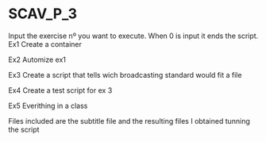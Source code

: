 # SCAV_P_3
Input the exercise nº you want to execute. When 0 is input it ends the script.
Ex1
Create a container

Ex2
Automize ex1

Ex3
Create a script that tells wich broadcasting standard would fit a file

Ex4
Create a test script for ex 3

Ex5
Everithing in a class


Files included are the subtitle file and the resulting files I obtained tunning the script

